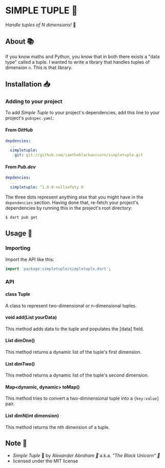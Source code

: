 # SIMPLE TUPLE :abacus:

*Handle tuples of N dimensions!* :abacus:

## About :books:

If you know maths and Python, you know that in both there exists a "data type" called a tuple.
I wanted to write a library that handles tuples of dimension `n`. This is that library.

## Installation :inbox_tray:

### Adding to your project

To add *Simple Tuple* to your project's dependencies, add this line to your project's `pubspec.yaml`:

#### From *GitHub*

```YAML
depdencies:
  ...
  simpletuple:
    git: git://github.com/iamtheblackunicorn/simpletuple.git
```

#### From *Pub.dev*

```YAML
depdencies:
  ...
  simpletuple: ^1.0.0-nullsafety.0
```

The three dots represent anything else that you might have in the `dependencies` section. Having done that, re-fetch your project's dependencies by running this in the project's root directory:

```bash
$ dart pub get
```

## Usage :hammer:

### Importing

Import the API like this:

```dart
import 'package:simpletuple/simpletuple.dart';
```

### API

#### class Tuple
A class to represent two-dimensional or n-dimensional tuples.

#### void add(List<dynamic> yourData)
This method adds data to the tuple and populates the [data] field.

#### List<dynamic> dimOne()
This method returns a dynamic list of the tuple's first dimension.

#### List<dynamic> dimTwo()
This method returns a dynamic list of the tuple's second dimension.

#### Map<dynamic, dynamic> toMap()
This method tries to convert a two-dimnensional tuple into a `{key:value}` pair.

#### List<dynamic> dimN(int dimension)
This method returns the nth dimension of a tuple.

## Note :scroll:

- *Simple  Tuple* :abacus: by *Alexander Abraham :black_heart:* a.k.a. *"The Black Unicorn" :unicorn:*
- licensed under the MIT license
